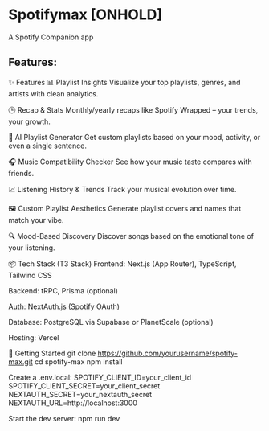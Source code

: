 # Spotifymax [ONHOLD]
A Spotify Companion app

## Features:
✨ Features
📊 Playlist Insights
Visualize your top playlists, genres, and artists with clean analytics.

🕒 Recap & Stats
Monthly/yearly recaps like Spotify Wrapped – your trends, your growth.

🤖 AI Playlist Generator
Get custom playlists based on your mood, activity, or even a single sentence.

🎧 Music Compatibility Checker
See how your music taste compares with friends.

📈 Listening History & Trends
Track your musical evolution over time.

🖼️ Custom Playlist Aesthetics
Generate playlist covers and names that match your vibe.

🔍 Mood-Based Discovery
Discover songs based on the emotional tone of your listening.

📦 Tech Stack (T3 Stack)
Frontend: Next.js (App Router), TypeScript, Tailwind CSS

Backend: tRPC, Prisma (optional)

Auth: NextAuth.js (Spotify OAuth)

Database: PostgreSQL via Supabase or PlanetScale (optional)

Hosting: Vercel

🚀 Getting Started
git clone https://github.com/yourusername/spotify-max.git
cd spotify-max
npm install

Create a .env.local:
SPOTIFY_CLIENT_ID=your_client_id
SPOTIFY_CLIENT_SECRET=your_client_secret
NEXTAUTH_SECRET=your_nextauth_secret
NEXTAUTH_URL=http://localhost:3000

Start the dev server:
npm run dev
